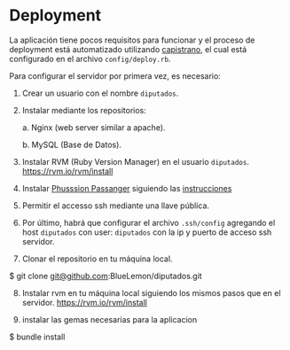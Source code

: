 # Deployment #

La aplicación tiene pocos requisitos para funcionar y el proceso de deployment
está automatizado utilizando [capistrano][cap], el cual está configurado en el
archivo `config/deploy.rb`.

Para configurar el servidor por primera vez, es necesario:

1. Crear un usuario con el nombre `diputados`.

2. Instalar mediante los repositorios:

   a. Nginx (web server similar a apache).

   b. MySQL (Base de Datos).

3. Instalar RVM (Ruby Version Manager) en el usuario `diputados`. https://rvm.io/rvm/install

4. Instalar [Phusssion Passanger][passenger] siguiendo las 
   [instrucciones][inst]

5. Permitir el accesso ssh mediante una llave pública.

6. Por último, habrá que configurar el archivo `.ssh/config` agregando el host
   `diputados` con user: `diputados` con la ip y puerto de acceso ssh servidor.

  [cap]: http://capistranorb.com/
  [passenger]: https://www.phusionpassenger.com/
  [inst]: http://www.modrails.com/documentation/Users%20guide%20Nginx.html

7. Clonar el repositorio en tu máquina local.

  $ git clone git@github.com:BlueLemon/diputados.git

8. Instalar rvm en tu máquina local siguiendo los mismos pasos que en el servidor. https://rvm.io/rvm/install

9. instalar las gemas necesarias para la aplicacion

  $ bundle install
